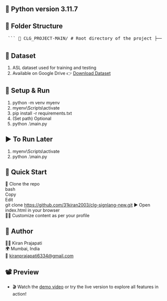 ## 🐍 Python version 3.11.7

## 📂 Folder Structure
<pre> ``` 📁 CLG_PROJECT-MAIN/ # Root directory of the project ├── 📁 .vscode/ # VSCode-specific settings │ └── 📄 settings.json # Editor configuration (e.g., linting, formatting) ├── 📁 assets/ # Static assets like images or icons ├── 📁 myenv/ # Python virtual environment (usually ignored by Git) ├── 📁 sign-to-text/ # Module for sign language ➝ text conversion │ ├── 📁 Data/ # Input/processed data for the model │ └── 📁 Model/ # Saved models or checkpoints ├── 📁 text-to-sign/ # Module for text ➝ sign language conversion │ └── 📁 Dataset/ # Dataset folder for training or inference │ └── 📁 simplified_dataset/ # Simplified or preprocessed version of dataset ├── 📁 ui/ # User interface files (frontend/backend) ├── 📄 .gitattributes # Git settings for handling text files, e.g., line endings ├── 📄 .gitignore # Files/folders to be ignored by Git ├── 🎞️ combined.avi # Video file (possibly generated output/demo) ├── 🐍 main.py # Main Python script to run the project ├── 📘 README.md # Project documentation └── 📄 requirements.txt # Python libraries/dependencies ``` </pre>



## 📂 Dataset
1. ASL dataset used for training and testing<br>
2. Available on Google Drive 👉 [Download Dataset](https://drive.google.com/drive/folders/1JJAsT6jfaDrJfbAN0opFF_okpy-qUBs6?usp=drive_link)
 
## 🚀 Setup & Run
1. python -m venv myenv<br>
2. myenv\Scripts\activate<br>
3. pip install -r requirements.txt<br>
4. (Set path) Optional<br>
5. python .\main.py

## ▶️ To Run Later
1. myenv\Scripts\activate<br>
2. python .\main.py

## 🚀 Quick Start
📁 Clone the repo<br>
bash<br>
Copy<br>
Edit<br>
git clone https://github.com/31kiran2003/clg-signlang-new.git
▶️ Open index.html in your browser<br>
🧑‍🎨 Customize content as per your profile<br>

## 👤 Author
🙋‍♂️ Kiran Prajapati<br>
🌍 Mumbai, India<br>
📧 kiranprajapati6334@gmail.com<br>

## 📽️ Preview
* 🎬 Watch the [demo video](https://github.com/user-attachments/assets/731b240d-5061-43b7-b88b-c1c0719810d9) or try the live version to explore all features in action!<br>

